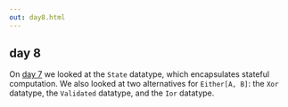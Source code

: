 ```yaml
---
out: day8.html
---
```


  [day7]: day7.html

day 8
-----

On [day 7][day7] we looked at the `State` datatype, which encapsulates stateful computation.
We also looked at two alternatives for `Either[A, B]`: the `Xor` datatype, the `Validated` datatype, and the `Ior` datatype.
